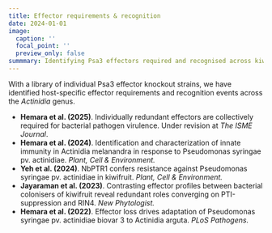 ```yaml
---
title: Effector requirements & recognition
date: 2024-01-01
image:
  caption: ''
  focal_point: ''
  preview_only: false
summmary: Identifying Psa3 effectors required and recognised across kiwifruit hosts.
---
```


With a library of individual Psa3 effector knockout strains, we have identified host-specific effector requirements and recognition events across the *Actinidia* genus.

- **Hemara et al. (2025)**. Individually redundant effectors are collectively required for bacterial pathogen virulence. Under revision at *The ISME Journal*.
- **Hemara et al. (2024)**. Identification and characterization of innate immunity in Actinidia melanandra in response to Pseudomonas syringae pv. actinidiae. *Plant, Cell & Environment.*
- **Yeh et al. (2024)**.  NbPTR1 confers resistance against Pseudomonas syringae pv. actinidiae in kiwifruit. *Plant, Cell & Environment.*
- **Jayaraman et al. (2023)**. Contrasting effector profiles between bacterial colonisers of kiwifruit reveal redundant roles converging on PTI-suppression and RIN4. *New Phytologist.*
- **Hemara et al. (2022)**. Effector loss drives adaptation of Pseudomonas syringae pv. actinidiae biovar 3 to Actinidia arguta. *PLoS Pathogens.*